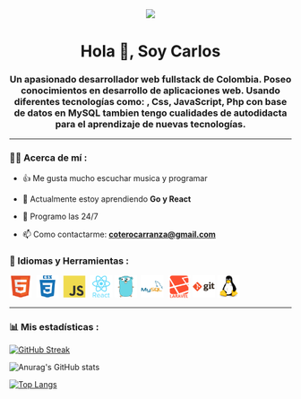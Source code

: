 <div id="header" align="center">
    <img src="https://media.giphy.com/media/jTNG3RF6EwbkpD4LZx/giphy.gif" width="200" />
    <h1 align="center">Hola 👋, Soy Carlos</h1>
    <h3 align="center">Un apasionado desarrollador web fullstack de Colombia. 
        Poseo conocimientos en desarrollo de aplicaciones web. Usando
        diferentes tecnologías como: , Css, JavaScript,
        Php con base de datos en MySQL tambien tengo cualidades
        de autodidacta para el aprendizaje de nuevas tecnologías.
    </h3>
</div>


---

### 👨‍💻 Acerca de mí :

- 👍 Me gusta mucho escuchar musica y programar

- 🌱 Actualmente estoy aprendiendo **Go y React**

- 💬 Programo las 24/7

- 📫 Como contactarme: **coterocarranza@gmail.com**





<div align="left">
    <h3>🔨 Idiomas y Herramientas :</h3>
    <div>
        <img src="https://github.com/devicons/devicon/blob/master/icons/html5/html5-original.svg" title="HTML5" alt="HTML" width="40" height="40"/>&nbsp;
        <img src="https://github.com/devicons/devicon/blob/master/icons/css3/css3-plain-wordmark.svg"  title="CSS3" alt="CSS" width="40" height="40"/>&nbsp;
        <img src="https://github.com/devicons/devicon/blob/master/icons/javascript/javascript-original.svg" title="JavaScript" alt="JavaScript" width="40" height="40"/>&nbsp;
        <img src="https://github.com/devicons/devicon/blob/master/icons/react/react-original-wordmark.svg" title="React" alt="React" width="40" height="40"/>
        <img src="https://github.com/devicons/devicon/blob/master/icons/go/go-original.svg" title="Go" **alt="Go" width="40" height="40"/>&nbsp;
        <img src="https://github.com/devicons/devicon/blob/master/icons/mysql/mysql-original-wordmark.svg" title="MySQL"  alt="MySQL" width="40" height="40"/>&nbsp;
        <img src="https://github.com/devicons/devicon/blob/master/icons/laravel/laravel-plain-wordmark.svg" title="Laravel" **alt="Laravel" width="40" height="40"/>
        <img src="https://github.com/devicons/devicon/blob/master/icons/git/git-original-wordmark.svg" title="Git" **alt="Git" width="40" height="40"/>
        <img src="https://raw.githubusercontent.com/devicons/devicon/1119b9f84c0290e0f0b38982099a2bd027a48bf1/icons/linux/linux-original.svg" title="Linux" alt="Linuxx" width="40" height="40"/>
      </div>
</div>

---

### 📊 Mis estadísticas :

[![GitHub Streak](http://github-readme-streak-stats.herokuapp.com?user=OteroG-27&theme=react&hide_border=true&locale=es)](https://git.io/streak-stats)

![Anurag's GitHub stats](https://github-readme-stats.vercel.app/api?username=OteroG-27&show_icons=true&theme=react&hide_border=true)

[![Top Langs](https://github-readme-stats.vercel.app/api/top-langs/?username=OteroG-27&layout=compact&theme=react&hide_border=true)](https://github.com/anuraghazra/github-readme-stats)
